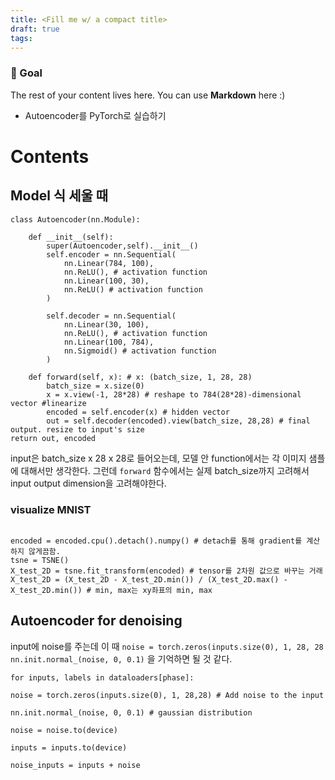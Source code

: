 ```yaml
---
title: <Fill me w/ a compact title>
draft: true
tags:
---
```

### 🎯 Goal 
The rest of your content lives here. You can use **Markdown** here :)
- Autoencoder를 PyTorch로 실습하기

# Contents
## Model 식 세울 때
``` PyTorch
class Autoencoder(nn.Module):

	def __init__(self):
		super(Autoencoder,self).__init__()
		self.encoder = nn.Sequential(
			nn.Linear(784, 100),
			nn.ReLU(), # activation function
			nn.Linear(100, 30),
			nn.ReLU() # activation function
		)

		self.decoder = nn.Sequential(
			nn.Linear(30, 100),
			nn.ReLU(), # activation function
			nn.Linear(100, 784),
			nn.Sigmoid() # activation function
		)

	def forward(self, x): # x: (batch_size, 1, 28, 28)
		batch_size = x.size(0)
		x = x.view(-1, 28*28) # reshape to 784(28*28)-dimensional vector #linearize
		encoded = self.encoder(x) # hidden vector
		out = self.decoder(encoded).view(batch_size, 28,28) # final output. resize to input's size
return out, encoded
```

input은 batch_size x 28 x 28로 들어오는데,
모델 안 function에서는 각 이미지 샘플에 대해서만 생각한다.
그런데 `forward` 함수에서는 실제 batch_size까지 고려해서 input output dimension을 고려해야한다.


### visualize MNIST
```PyTorch

encoded = encoded.cpu().detach().numpy() # detach를 통해 gradient를 계산하지 않게끔함.
tsne = TSNE()
X_test_2D = tsne.fit_transform(encoded) # tensor를 2차원 값으로 바꾸는 거래
X_test_2D = (X_test_2D - X_test_2D.min()) / (X_test_2D.max() - X_test_2D.min()) # min, max는 xy좌표의 min, max

```

## Autoencoder for denoising

input에 noise를 주는데 이 때 
`noise = torch.zeros(inputs.size(0), 1, 28, 28`
`nn.init.normal_(noise, 0, 0.1)`
을 기억하면 될 것 같다.
```PyTorch
for inputs, labels in dataloaders[phase]:

noise = torch.zeros(inputs.size(0), 1, 28,28) # Add noise to the input

nn.init.normal_(noise, 0, 0.1) # gaussian distribution

noise = noise.to(device)

inputs = inputs.to(device)

noise_inputs = inputs + noise
```